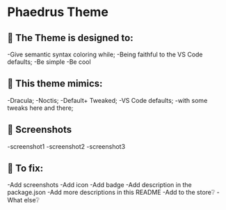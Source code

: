 # Phaedrus Theme
## 📃 The Theme is designed to:
-Give semantic syntax coloring while;
-Being faithful to the VS Code defaults;
-Be simple
-Be cool

## 🦜 This theme mimics: 
-Dracula;
-Noctis;
-Default+ Tweaked;
-VS Code defaults;
-with some tweaks here and there;

## 🌅 Screenshots
-screenshot1
-screenshot2
-screenshot3

## 📢 To fix:
-Add screenshots
-Add icon
-Add badge
-Add description in the package.json
-Add more descriptions in this README
-Add to the store❔
-What else❔